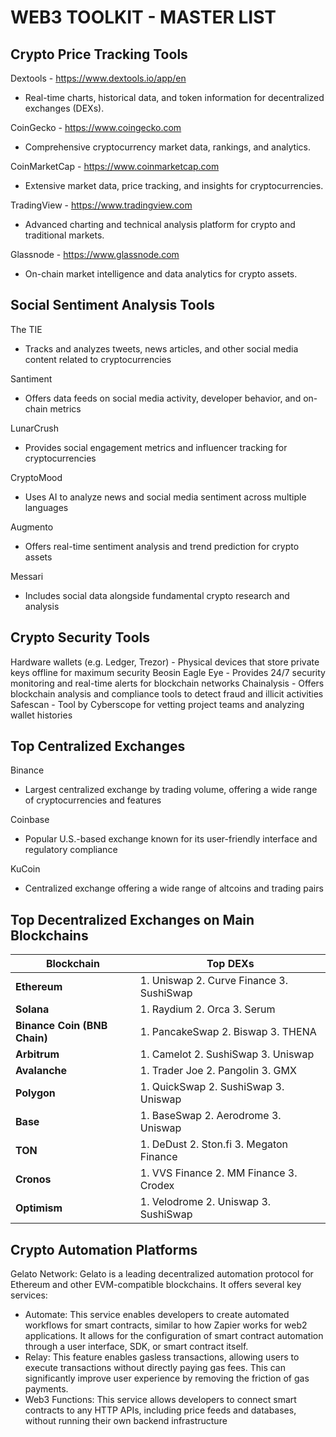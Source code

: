 # WEB3 TOOLKIT - MASTER LIST

## Crypto Price Tracking Tools

Dextools - https://www.dextools.io/app/en
- Real-time charts, historical data, and token information for decentralized exchanges (DEXs).

CoinGecko - https://www.coingecko.com
- Comprehensive cryptocurrency market data, rankings, and analytics.

CoinMarketCap - https://www.coinmarketcap.com
- Extensive market data, price tracking, and insights for cryptocurrencies.

TradingView - https://www.tradingview.com
- Advanced charting and technical analysis platform for crypto and traditional markets.

Glassnode - https://www.glassnode.com
- On-chain market intelligence and data analytics for crypto assets.



## Social Sentiment Analysis Tools

The TIE
- Tracks and analyzes tweets, news articles, and other social media content related to cryptocurrencies
  
Santiment
- Offers data feeds on social media activity, developer behavior, and on-chain metrics

LunarCrush
- Provides social engagement metrics and influencer tracking for cryptocurrencies

CryptoMood
- Uses AI to analyze news and social media sentiment across multiple languages

Augmento
- Offers real-time sentiment analysis and trend prediction for crypto assets

Messari
- Includes social data alongside fundamental crypto research and analysis


## Crypto Security Tools

Hardware wallets (e.g. Ledger, Trezor) - Physical devices that store private keys offline for maximum security 
Beosin Eagle Eye - Provides 24/7 security monitoring and real-time alerts for blockchain networks 
Chainalysis - Offers blockchain analysis and compliance tools to detect fraud and illicit activities 
Safescan - Tool by Cyberscope for vetting project teams and analyzing wallet histories 


## Top Centralized Exchanges

Binance
- Largest centralized exchange by trading volume, offering a wide range of cryptocurrencies and features

Coinbase
- Popular U.S.-based exchange known for its user-friendly interface and regulatory compliance

KuCoin
- Centralized exchange offering a wide range of altcoins and trading pairs  


## Top Decentralized Exchanges on Main Blockchains

| **Blockchain**       | **Top DEXs**                                |
|----------------------|---------------------------------------------|
| **Ethereum**         | 1. Uniswap  2. Curve Finance  3. SushiSwap  |
| **Solana**           | 1. Raydium  2. Orca  3. Serum               |
| **Binance Coin (BNB Chain)** | 1. PancakeSwap  2. Biswap  3. THENA  |
| **Arbitrum**         | 1. Camelot  2. SushiSwap  3. Uniswap        |
| **Avalanche**        | 1. Trader Joe  2. Pangolin  3. GMX          |
| **Polygon**          | 1. QuickSwap  2. SushiSwap  3. Uniswap      |
| **Base**             | 1. BaseSwap  2. Aerodrome  3. Uniswap       |
| **TON**              | 1. DeDust  2. Ston.fi  3. Megaton Finance   |
| **Cronos**           | 1. VVS Finance  2. MM Finance  3. Crodex    |
| **Optimism**         | 1. Velodrome  2. Uniswap  3. SushiSwap      |


## Crypto Automation Platforms

Gelato Network: Gelato is a leading decentralized automation protocol for Ethereum and other EVM-compatible blockchains. It offers several key services:
- Automate: This service enables developers to create automated workflows for smart contracts, similar to how Zapier works for web2 applications. It allows for the configuration of smart contract automation through a user interface, SDK, or smart contract itself.
- Relay: This feature enables gasless transactions, allowing users to execute transactions without directly paying gas fees. This can significantly improve user experience by removing the friction of gas payments.
- Web3 Functions: This service allows developers to connect smart contracts to any HTTP APIs, including price feeds and databases, without running their own backend infrastructure